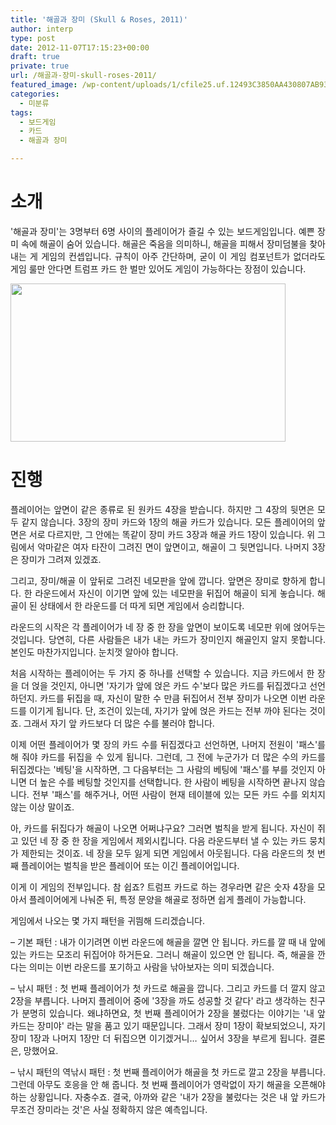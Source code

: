 ```yaml
---
title: '해골과 장미 (Skull & Roses, 2011)'
author: interp
type: post
date: 2012-11-07T17:15:23+00:00
draft: true
private: true
url: /해골과-장미-skull-roses-2011/
featured_image: /wp-content/uploads/1/cfile25.uf.12493C3850AA430807AB93.png
categories:
  - 미분류
tags:
  - 보드게임
  - 카드
  - 해골과 장미

---
```

<div>
  <p style="text-align: left; clear: none; float: none;">
    <h1>
      소개
    </h1>
  </p>
  
  <p style="text-align: justify;">
    <span style="text-align: justify;">'해골과 장미'는 3명부터 6명 사이의 플레이어가 즐길 수 있는 보드게임입니다.&nbsp;예쁜 장미 속에 해골이 숨어 있습니다. 해골은 죽음을 의미하니, 해골을 피해서 장미덤불을 찾아내는 게 게임의 컨셉입니다. 규칙이&nbsp;아주 간단하며, 굳이 이 게임 컴포넌트가 없더라도 게임 룰만 안다면 트럼프 카드 한 벌만 있어도 게임이 가능하다는 장점이 있습니다.</span>
  </p>
  
  <p style="text-align: justify;">
    <img src="http://interp.iwinv.net/wp-content/uploads/1/cfile25.uf.12493C3850AA430807AB93.png" class="aligncenter" width="440" height="253" filename="thumbnail.png" filemime="image/png" style="text-align: left; width: 440px; height: 253px;" />
  </p>
</div>

# 진행

<p style="text-align: justify; ">
  플레이어는 앞면이 같은 종류로 된 원카드 4장을 받습니다. 하지만 그 4장의 뒷면은 모두 같지 않습니다. 3장의 장미 카드와 1장의 해골 카드가 있습니다. 모든 플레이어의 앞면은 서로 다르지만, 그 안에는 똑같이 장미 카드 3장과 해골 카드 1장이 있습니다. 위 그림에서 악마같은 여자 타잔이 그려진 면이 앞면이고, 해골이 그 뒷면입니다. 나머지 3장은 장미가 그려져 있겠죠.&nbsp;
</p>

<p style="text-align: justify; ">
  그리고, 장미/해골 이 앞뒤로 그려진 네모판을 앞에 깝니다. 앞면은 장미로 향하게 합니다.&nbsp;한 라운드에서 자신이&nbsp;이기면 앞에 있는 네모판을 뒤집어 해골이 되게 놓습니다. 해골이 된 상태에서 한 라운드를 더 따게 되면 게임에서 승리합니다.
</p>

<p style="text-align: justify; ">
  라운드의 시작은 각 플레이어가 네 장 중 한 장을 앞면이 보이도록 네모판 위에 얹어두는 것입니다. 당연히, 다른 사람들은 내가 내는 카드가 장미인지 해골인지 알지 못합니다. 본인도 마찬가지입니다. 눈치껏 알아야 합니다.
</p>

<p style="text-align: justify; ">
  처음 시작하는 플레이어는 두 가지 중 하나를 선택할 수 있습니다. 지금 카드에서 한 장을 더 얹을 것인지, 아니면 '자기가 앞에 얹은 카드 수'보다 많은 카드를 뒤집겠다고 선언하던지. 카드를 뒤집을 때, 자신이 말한 수 만큼 뒤집어서 전부 장미가 나오면 이번 라운드를 이기게 됩니다. 단, 조건이 있는데, 자기가 앞에 얹은 카드는 전부 까야 된다는 것이죠. 그래서 자기 앞 카드보다 더 많은 수를 불러야 합니다.
</p>

<p style="text-align: justify; ">
  이제 어떤 플레이어가 몇 장의 카드 수를 뒤집겠다고 선언하면, 나머지 전원이 '패스'를 해 줘야 카드를 뒤집을 수 있게 됩니다. 그런데, 그 전에 누군가가 더 많은 수의 카드를 뒤집겠다는 '베팅'을 시작하면, 그 다음부터는 그 사람의 베팅에 '패스'를 부를 것인지 아니면 더 높은 수를 베팅할 것인지를 선택합니다. 한 사람이 베팅을 시작하면 끝나지 않습니다. 전부 '패스'를 해주거나, 어떤 사람이 현재 테이블에 있는 모든 카드 수를 외치지 않는 이상 말이죠.
</p>

<p style="text-align: justify; ">
  아, 카드를 뒤집다가 해골이 나오면 어쩌냐구요? 그러면 벌칙을 받게 됩니다. 자신이 쥐고 있던 네 장 중 한 장을 게임에서 제외시킵니다. 다음 라운드부터 낼 수 있는 카드 뭉치가 제한되는 것이죠. 네 장을 모두 잃게 되면 게임에서 아웃됩니다. 다음 라운드의 첫 번째 플레이어는 벌칙을 받은 플레이어 또는&nbsp;이긴 플레이어입니다.
</p>

<p style="text-align: justify; ">
  이게 이 게임의 전부입니다. 참 쉽죠? 트럼프 카드로 하는 경우라면 같은 숫자 4장을 모아서 플레이어에게 나눠준 뒤, 특정 문양을 해골로 정하면 쉽게 플레이 가능합니다.
</p>

<p style="text-align: justify; ">
  게임에서 나오는 몇 가지 패턴을 귀띔해 드리겠습니다.
</p>

<p style="text-align: justify; ">
  &#8211; 기본 패턴 : 내가 이기려면 이번 라운드에 해골을 깔면 안 됩니다. 카드를 깔 때 내 앞에 있는 카드는 모조리 뒤집어야 하거든요. 그러니&nbsp;해골이 있으면 안 됩니다. 즉, 해골을 깐다는 의미는 이번 라운드를 포기하고 사람을 낚아보자는 의미 되겠습니다.
</p>

<p style="text-align: justify; ">
  &#8211; 낚시&nbsp;패턴 : 첫 번째 플레이어가&nbsp;첫 카드로 해골을 깝니다. 그리고 카드를 더 깔지 않고 2장을 부릅니다. 나머지 플레이어 중에 '3장을 까도 성공할 것 같다' 라고 생각하는 친구가 분명히 있습니다. 왜냐하면요, 첫 번째 플레이어가 2장을 불렀다는 이야기는 '내 앞 카드는 장미야' 라는 말을 품고 있기 때문입니다. 그래서 장미 1장이 확보되었으니, 자기 장미 1장과 나머지 1장만 더 뒤집으면 이기겠거니&#8230; 싶어서 3장을 부르게 됩니다. 결론은, 망했어요.
</p>

<p style="text-align: justify; ">
  &#8211; 낚시 패턴의 역낚시 패턴 : 첫 번째 플레이어가 해골을 첫 카드로 깔고 2장을 부릅니다. 그런데 아무도 호응을 안 해 줍니다. 첫 번째 플레이어가 영락없이 자기 해골을 오픈해야 하는 상황입니다. 자충수죠. 결국, 아까와 같은 '내가 2장을 불렀다는 것은 내 앞 카드가 무조건 장미라는 것'은 사실 정확하지 않은 예측입니다.
</p>